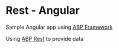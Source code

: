 # Rest - Angular

Sample Angular app using [ABP Framework](https://www.abp.io)

Using [ABP Rest](https://github.com/augustocb23/abp-rest) to provide data
